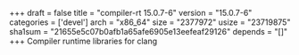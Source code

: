 +++
draft = false
title = "compiler-rt 15.0.7-6"
version = "15.0.7-6"
categories = ['devel']
arch = "x86_64"
size = "2377972"
usize = "23719875"
sha1sum = "21655e5c07b0afb1a65afe6905e13eefeaf29126"
depends = "[]"
+++
Compiler runtime libraries for clang